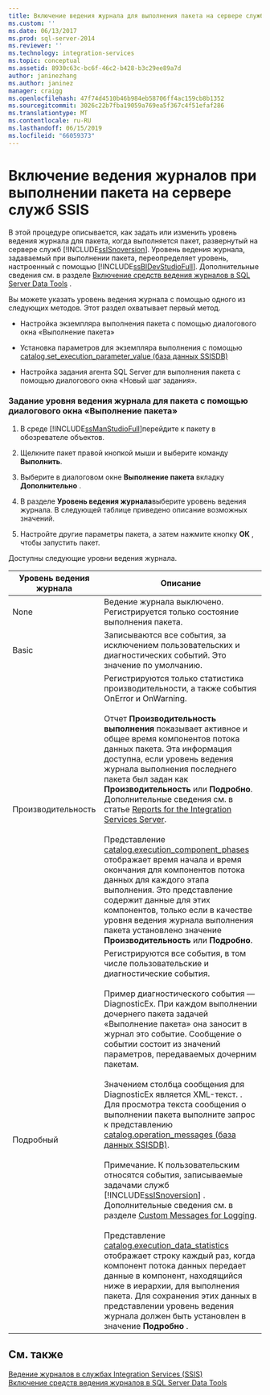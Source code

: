```yaml
---
title: Включение ведения журнала для выполнения пакета на сервере служб SSIS | Документация Майкрософт
ms.custom: ''
ms.date: 06/13/2017
ms.prod: sql-server-2014
ms.reviewer: ''
ms.technology: integration-services
ms.topic: conceptual
ms.assetid: 8930c63c-bc6f-46c2-b428-b3c29ee89a7d
author: janinezhang
ms.author: janinez
manager: craigg
ms.openlocfilehash: 47f74d4510b46b984eb58706ff4ac159cb8b1352
ms.sourcegitcommit: 3026c22b7fba19059a769ea5f367c4f51efaf286
ms.translationtype: MT
ms.contentlocale: ru-RU
ms.lasthandoff: 06/15/2019
ms.locfileid: "66059373"
---
```

# <a name="enable-logging-for-package-execution-on-the-ssis-server"></a>Включение ведения журналов при выполнении пакета на сервере служб SSIS
  В этой процедуре описывается, как задать или изменить уровень ведения журнала для пакета, когда выполняется пакет, развернутый на сервере служб [!INCLUDE[ssISnoversion](../includes/ssisnoversion-md.md)]. Уровень ведения журнала, задаваемый при выполнении пакета, переопределяет уровень, настроенный с помощью [!INCLUDE[ssBIDevStudioFull](../includes/ssbidevstudiofull-md.md)]. Дополнительные сведения см. в разделе [Включение средств ведения журналов в SQL Server Data Tools](../../2014/integration-services/enable-package-logging-in-sql-server-data-tools.md) .  
  
 Вы можете указать уровень ведения журнала с помощью одного из следующих методов. Этот раздел охватывает первый метод.  
  
-   Настройка экземпляра выполнения пакета с помощью диалогового окна «Выполнение пакета»  
  
-   Установка параметров для экземпляра выполнения с помощью [catalog.set_execution_parameter_value (база данных SSISDB)](/sql/integration-services/system-stored-procedures/catalog-set-execution-parameter-value-ssisdb-database)  
  
-   Настройка задания агента SQL Server для выполнения пакета с помощью диалогового окна «Новый шаг задания».  
  
### <a name="to-set-the-logging-level-for-a-package-by-using-the-execute-package-dialog-box"></a>Задание уровня ведения журнала для пакета с помощью диалогового окна «Выполнение пакета»  
  
1.  В среде [!INCLUDE[ssManStudioFull](../includes/ssmanstudiofull-md.md)]перейдите к пакету в обозревателе объектов.  
  
2.  Щелкните пакет правой кнопкой мыши и выберите команду **Выполнить**.  
  
3.  Выберите в диалоговом окне **Выполнение пакета** вкладку **Дополнительно** .  
  
4.  В разделе **Уровень ведения журнала**выберите уровень ведения журнала. В следующей таблице приведено описание возможных значений.  
  
5.  Настройте другие параметры пакета, а затем нажмите кнопку **ОК** , чтобы запустить пакет.  
  
 Доступны следующие уровни ведения журнала.  
  
|Уровень ведения журнала|Описание|  
|-------------------|-----------------|  
|None|Ведение журнала выключено. Регистрируется только состояние выполнения пакета.|  
|Basic|Записываются все события, за исключением пользовательских и диагностических событий. Это значение по умолчанию.|  
|Производительность|Регистрируются только статистика производительности, а также события OnError и OnWarning.<br /><br /> Отчет **Производительность выполнения** показывает активное и общее время компонентов потока данных пакета. Эта информация доступна, если уровень ведения журнала выполнения последнего пакета был задан как **Производительность** или **Подробно**. Дополнительные сведения см. в статье [Reports for the Integration Services Server](../../2014/integration-services/reports-for-the-integration-services-server.md).<br /><br /> Представление [catalog.execution_component_phases](/sql/integration-services/system-views/catalog-execution-component-phases) отображает время начала и время окончания для компонентов потока данных для каждого этапа выполнения. Это представление содержит данные для этих компонентов, только если в качестве уровня ведения журнала выполнения пакета установлено значение **Производительность** или **Подробно**.|  
|Подробный|Регистрируются все события, в том числе пользовательские и диагностические события.<br /><br /> Пример диагностического события — DiagnosticEx. При каждом выполнении дочернего пакета задачей «Выполнение пакета» она заносит в журнал это событие. Сообщение о событии состоит из значений параметров, передаваемых дочерним пакетам.<br /><br /> Значением столбца сообщения для DiagnosticEx является XML-текст. . Для просмотра текста сообщения о выполнении пакета выполните запрос к представлению [catalog.operation_messages (база данных SSISDB)](/sql/integration-services/system-views/catalog-operation-messages-ssisdb-database).<br /><br /> Примечание. К пользовательским относятся события, записываемые задачами служб [!INCLUDE[ssISnoversion](../includes/ssisnoversion-md.md)] . Дополнительные сведения см. в разделе [Custom Messages for Logging](../../2014/integration-services/custom-messages-for-logging.md).<br /><br /> Представление [catalog.execution_data_statistics](../relational-databases/statistics/statistics.md) отображает строку каждый раз, когда компонент потока данных передает данные в компонент, находящийся ниже в иерархии, для выполнения пакета. Для сохранения этих данных в представлении уровень ведения журнала должен быть установлен в значение **Подробно** .|  
  
## <a name="see-also"></a>См. также  
 [Ведение журналов в службах Integration Services (SSIS)](performance/integration-services-ssis-logging.md)   
 [Включение средств ведения журналов в SQL Server Data Tools](../../2014/integration-services/enable-package-logging-in-sql-server-data-tools.md)  
  
  
